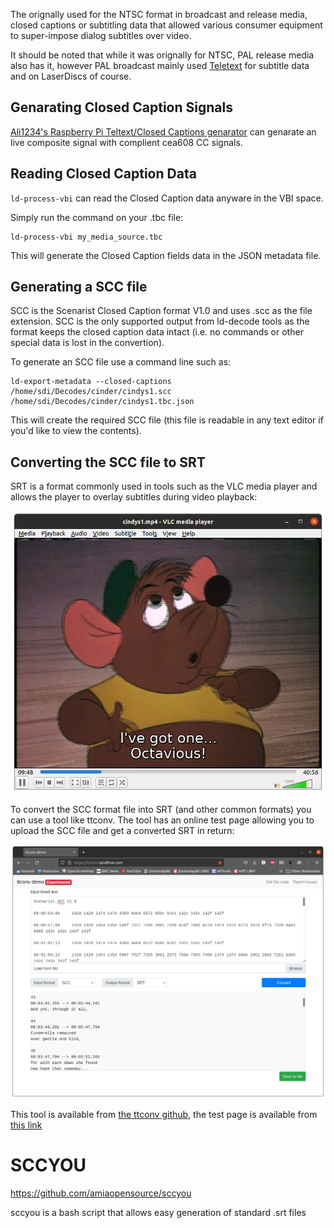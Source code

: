 The orignally used for the NTSC format in broadcast and release media, closed captions or subtitling data that allowed various consumer equipment to super-impose dialog subtitles over video.

It should be noted that while it was orignally for NTSC, PAL release media also has it, however PAL broadcast mainly used [Teletext](https://github.com/oyvindln/vhs-decode/wiki/Teletext) for subtitle data and on LaserDiscs of course.

## Genarating Closed Caption Signals

[Ali1234's Raspberry Pi Teltext/Closed Captions genarator](https://github.com/ali1234/raspi-teletext) can genarate an live composite signal with complient cea608 CC signals.

## Reading Closed Caption Data

`ld-process-vbi` can read the Closed Caption data anyware in the VBI space.

Simply run the command on your .tbc file:

    ld-process-vbi my_media_source.tbc

This will generate the Closed Caption fields data in the JSON metadata file.

## Generating a SCC file

SCC is the Scenarist Closed Caption format V1.0 and uses .scc as the file extension.  SCC is the only supported output from ld-decode tools as the format keeps the closed caption data intact (i.e. no commands or other special data is lost in the convertion).

To generate an SCC file use a command line such as:

    ld-export-metadata --closed-captions /home/sdi/Decodes/cinder/cindys1.scc /home/sdi/Decodes/cinder/cindys1.tbc.json

This will create the required SCC file (this file is readable in any text editor if you'd like to view the contents).

## Converting the SCC file to SRT

SRT is a format commonly used in tools such as the VLC media player and allows the player to overlay subtitles during video playback:

![](assets/subtitles/vlc_example1.png)

To convert the SCC format file into SRT (and other common formats) you can use a tool like ttconv.  The tool has an online test page allowing you to upload the SCC file and get a converted SRT in return:

![](assets/subtitles/ttconv_example1.png)

This tool is available from [the ttconv github](https://github.com/sandflow/ttconv), the test page is available from [this link](https://ttconv.sandflow.com/)

# SCCYOU

https://github.com/amiaopensource/sccyou

sccyou is a bash script that allows easy generation of standard .srt files
